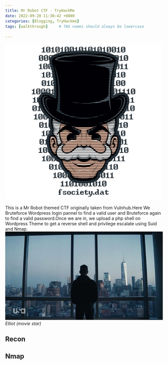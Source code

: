 ```yaml
---
title: Mr Robot CTF - TryHackMe
date: 2022-09-20 11:30:42 +0800
categories: [Blogging, TryHackme]
tags: [walkthrough]     # TAG names should always be lowercase

---
```


![Mr Robot](/assets/pictures/mrrobot/mrrobot.png)

This is a Mr Robot themed CTF originally taken from Vulnhub.Here We Bruteforce Wordpress login pannel to find a valid user and Bruteforce again to find a valid password.Once we are in, we upload a php shell on Wordpress Theme to get a reverse shell and privilege escalate using Suid and Nmap.
![Elliot](/assets/pictures/mrrobot/elliot.jpeg)
_Elliot (movie star)_

## Recon
## Nmap
